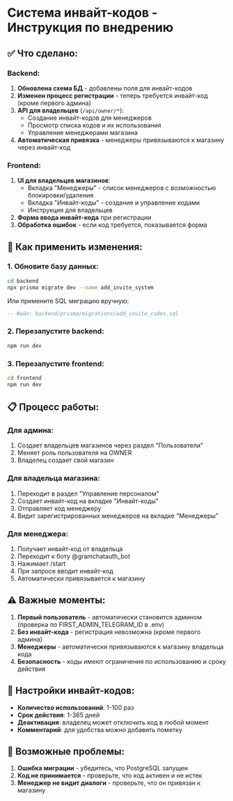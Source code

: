 # Система инвайт-кодов - Инструкция по внедрению

## ✅ Что сделано:

### Backend:
1. **Обновлена схема БД** - добавлены поля для инвайт-кодов
2. **Изменен процесс регистрации** - теперь требуется инвайт-код (кроме первого админа)
3. **API для владельцев** (`/api/owner/*`):
   - Создание инвайт-кодов для менеджеров
   - Просмотр списка кодов и их использования
   - Управление менеджерами магазина
4. **Автоматическая привязка** - менеджеры привязываются к магазину через инвайт-код

### Frontend:
1. **UI для владельцев магазинов**:
   - Вкладка "Менеджеры" - список менеджеров с возможностью блокировки/удаления
   - Вкладка "Инвайт-коды" - создание и управление кодами
   - Инструкция для владельцев
2. **Форма ввода инвайт-кода** при регистрации
3. **Обработка ошибок** - если код требуется, показывается форма

## 🚀 Как применить изменения:

### 1. Обновите базу данных:
```bash
cd backend
npx prisma migrate dev --name add_invite_system
```

Или примените SQL миграцию вручную:
```sql
-- Файл: backend/prisma/migrations/add_invite_codes.sql
```

### 2. Перезапустите backend:
```bash
npm run dev
```

### 3. Перезапустите frontend:
```bash
cd frontend
npm run dev
```

## 📋 Процесс работы:

### Для админа:
1. Создает владельцев магазинов через раздел "Пользователи"
2. Меняет роль пользователя на OWNER
3. Владелец создает свой магазин

### Для владельца магазина:
1. Переходит в раздел "Управление персоналом"
2. Создает инвайт-код на вкладке "Инвайт-коды"
3. Отправляет код менеджеру
4. Видит зарегистрированных менеджеров на вкладке "Менеджеры"

### Для менеджера:
1. Получает инвайт-код от владельца
2. Переходит к боту @gramchatauth_bot
3. Нажимает /start
4. При запросе вводит инвайт-код
5. Автоматически привязывается к магазину

## ⚠️ Важные моменты:

1. **Первый пользователь** - автоматически становится админом (проверка по FIRST_ADMIN_TELEGRAM_ID в .env)
2. **Без инвайт-кода** - регистрация невозможна (кроме первого админа)
3. **Менеджеры** - автоматически привязываются к магазину владельца кода
4. **Безопасность** - коды имеют ограничения по использованию и сроку действия

## 🔧 Настройки инвайт-кодов:

- **Количество использований**: 1-100 раз
- **Срок действия**: 1-365 дней
- **Деактивация**: владелец может отключить код в любой момент
- **Комментарий**: для удобства можно добавить пометку

## 🐛 Возможные проблемы:

1. **Ошибка миграции** - убедитесь, что PostgreSQL запущен
2. **Код не принимается** - проверьте, что код активен и не истек
3. **Менеджер не видит диалоги** - проверьте, что он привязан к магазину